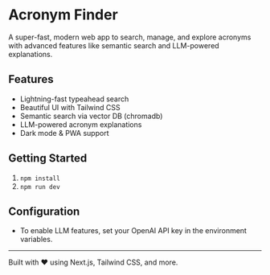 # Acronym Finder

A super-fast, modern web app to search, manage, and explore acronyms with advanced features like semantic search and LLM-powered explanations.

## Features
- Lightning-fast typeahead search
- Beautiful UI with Tailwind CSS
- Semantic search via vector DB (chromadb)
- LLM-powered acronym explanations
- Dark mode & PWA support

## Getting Started
1. `npm install`
2. `npm run dev`

## Configuration
- To enable LLM features, set your OpenAI API key in the environment variables.

---

Built with ❤️ using Next.js, Tailwind CSS, and more.
